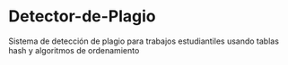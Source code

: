 # Detector-de-Plagio
Sistema de detección de plagio para trabajos estudiantiles usando tablas hash y algoritmos de ordenamiento
